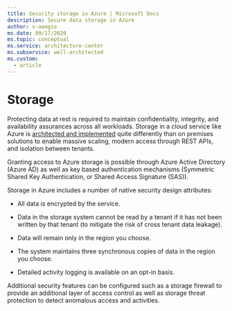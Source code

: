 ```yaml
---
title: Security storage in Azure | Microsoft Docs
description: Secure data storage in Azure
author: v-aangie
ms.date: 09/17/2020
ms.topic: conceptual
ms.service: architecture-center
ms.subservice: well-architected
ms.custom:
  - article
---
```


# Storage

Protecting data at rest is required to maintain confidentiality, integrity, and availability assurances across all workloads. Storage in a cloud service like Azure is [architected and implemented](https://azure.microsoft.com/blog/sosp-paper-windows-azure-storage-a-highly-available-cloud-storage-service-with-strong-consistency/) quite differently than on premises solutions to enable massive scaling, modern
access through REST APIs, and isolation between tenants.

Granting access to Azure storage is possible through Azure Active Directory (Azure AD) as well as key based authentication mechanisms (Symmetric Shared Key Authentication, or Shared Access Signature (SAS)).

Storage in Azure includes a number of native security design attributes:

- All data is encrypted by the service.

- Data in the storage system cannot be read by a tenant if it has not been
    written by that tenant (to mitigate the risk of cross tenant data leakage).

- Data will remain only in the region you choose.

- The system maintains three synchronous copies of data in the region you choose.

- Detailed activity logging is available on an opt-in basis.

Additional security features can be configured such as a storage firewall to provide an additional layer of access control as well as storage threat protection to detect anomalous access and activities.
